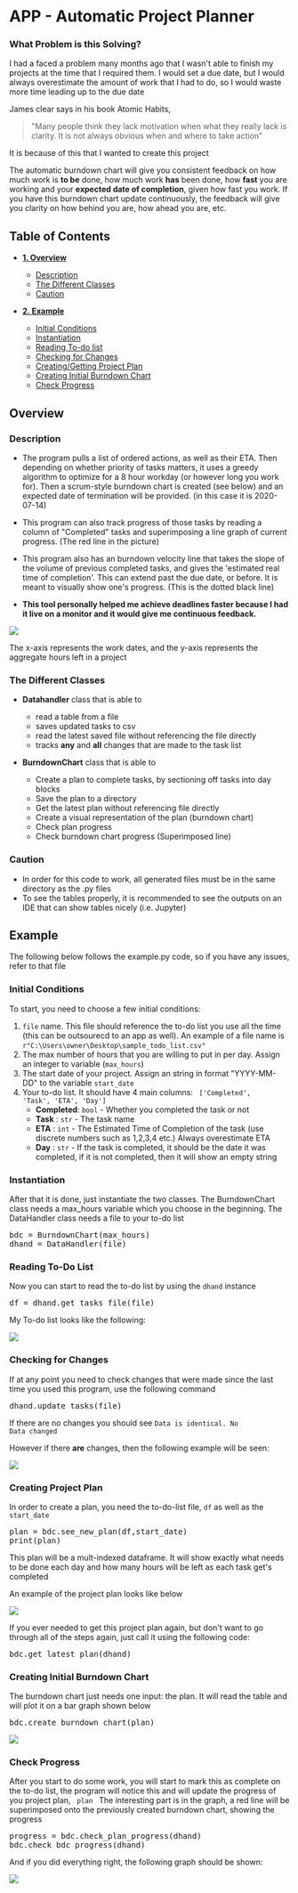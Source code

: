 # APP - Automatic Project Planner

### What Problem is this Solving?
I had a faced a problem many months ago that I wasn't able to finish my projects at the time that I required them. I would set a due date, but I would always overestimate the amount of work that I had to do, so I would waste more time leading up to the due date

James clear says in his book Atomic Habits, 

>"Many people think they lack motivation when what they really lack is clarity. It is not always obvious when and where to take action" 

It is because of this that I wanted to create this project 

The automatic burndown chart will give you consistent feedback on how much work is **to be** done, how much work **has** been done, how **fast** you are working and your **expected date of completion**, given how fast you work. If you have this burndown chart update continuously, the feedback will give you clarity on how behind you are, how ahead you are, etc.

## Table of Contents
- **[1. Overview](#Overview)**
  - [Description](#Description)
  - [The Different Classes](#The-Different-Classes)
  - [Caution](#Caution)
  
- **[2. Example](#Example)**
  - [Initial Conditions](#Initial-Conditions)
  - [Instantiation](#Instantiation)
  - [Reading To-do list](#Reading-To-Do-List)
  - [Checking for Changes](#Checking-for-Changes)
  - [Creating/Getting Project Plan](#Creating-Project-Plan)
  - [Creating Initial Burndown Chart](#Creating-Initial-Burndown-Chart)
  - [Check Progress](#Check-Progress)

  

## Overview

### Description
- The program pulls a list of ordered actions, as well as their ETA. Then depending on whether priority of tasks matters, it uses a greedy algorithm to optimize for a 8 hour workday (or however long you work for). Then a scrum-style burndown chart is created (see below) and an expected date of termination will be provided. (in this case it is 2020-07-14)

- This program can also track progress of those tasks by reading a column of "Completed" tasks and superimposing a line graph of current progress. (The red line in the picture)

- This program also has an burndown velocity line that takes the slope of the volume of previous completed tasks, and gives the 'estimated real time of completion'. This can extend past the due date, or before. It is meant to visually show one's progress. (This is the dotted black line)

- **This tool personally helped me achieve deadlines faster because I had it live on a monitor and it would give me continuous feedback.**

![](https://github.com/haseab/ABC/blob/master/image.png)

The x-axis represents the work dates, and the y-axis represents the aggregate hours left in a project


### The Different Classes

- **Datahandler**
  class that is able to 
  - read a table from a file
  - saves updated tasks to csv
  - read the latest saved file without referencing the file directly
  - tracks **any** and **all** changes that are made to the task list

  
- **BurndownChart** 
  class that is able to
  - Create a plan to complete tasks, by sectioning off tasks into day blocks
  - Save the plan to a directory
  - Get the latest plan without referencing file directly
  - Create a visual representation of the plan (burndown chart)
  - Check plan progress
  - Check burndown chart progress (Superimposed line)


### Caution
- In order for this code to work, all generated files must be in the same directory as the .py files
- To see the tables properly, it is recommended to see the outputs on an IDE that can show tables nicely (i.e. Jupyter)

## Example
The following below follows the example.py code, so if you have any issues, refer to that file

### Initial Conditions
To start, you need to choose a few initial conditions:
1. <code>file</code> name. This file should reference the to-do list you use all the time (this can be outsourecd to an app as well). An example of a file name is <code>r"C:\Users\owner\Desktop\sample_todo_list.csv" </code>
2. The max number of hours that you are willing to put in per day. Assign an integer to variable (<code>max_hours</code>)
3. The start date of your project. Assign an string in format "YYYY-MM-DD" to the variable <code>start_date</code>
4. Your to-do list. It should have 4 main columns: <code> ['Completed', 'Task', 'ETA', 'Day']</code>
    - **Completed**: <code>bool</code> - Whether you completed the task or not
    - **Task**     : <code>str</code>  - The task name
    - **ETA**      : <code>int</code>  - The Estimated Time of Completion of the task (use discrete numbers such as 1,2,3,4 etc.) Always overestimate ETA
    - **Day**      : <code>str</code>  - If the task is completed, it should be the date it was completed, if it is not completed, then it will show an empty string 

### Instantiation
After that it is done, just instantiate the two classes. The BurndownChart class needs a max_hours variable which you choose
in the beginning. The DataHandler class needs a file to your to-do list
<pre>
bdc = BurndownChart(max_hours)
dhand = DataHandler(file)
</pre>

### Reading To-Do List
Now you can start to read the to-do list by using the <code>dhand</code> instance

<pre>
df = dhand.get_tasks_file(file)
</pre>

My To-do list looks like the following:

![](https://github.com/haseab/ABC/blob/master/images/Github_todo.png) 


### Checking for Changes
If at any point you need to check changes that were made since the last time you used this program, use the following command

<pre>
dhand.update_tasks(file)
</pre>

If there are no changes you should see <code>Data is identical. No Data changed</code>

However if there **are** changes, then the following example will be seen:

![](https://github.com/haseab/ABC/blob/master/images/Github_datachange.png) 


### Creating Project Plan
In order to create a plan, you need the to-do-list file, <code>df</code> as well as the <code>start_date</code>

<pre>
plan = bdc.see_new_plan(df,start_date)
print(plan)
</pre>

This plan will be a mult-indexed dataframe. It will show exactly what needs to be done each day and how many hours will be left as each task get's completed

An example of the project plan looks like below

![](https://github.com/haseab/ABC/blob/master/images/Github_projectplan.png) 

If you ever needed to get this project plan again, but don't want to go through all of the steps again, just call it using the following code:
<pre>
bdc.get_latest_plan(dhand)
</pre>


### Creating Initial Burndown Chart
The burndown chart just needs one input: the plan. It will read the table and will plot it on a bar graph shown below 
<pre>
bdc.create_burndown_chart(plan)
</pre>

![](https://github.com/haseab/ABC/blob/master/images/Github_bdc.png) 


### Check Progress
After you start to do some work, you will start to mark this as complete on the to-do list, the program will notice this and will update the progress of you project plan, <code> plan </code>
The interesting part is in the graph, a red line will be superimposed onto the previously created burndown chart, showing the progress

<pre>
progress = bdc.check_plan_progress(dhand)
bdc.check_bdc_progress(dhand)
</pre> 

And if you did everything right, the following graph should be shown:


![](https://github.com/haseab/ABC/blob/master/images/Github_bdcprog.png)

